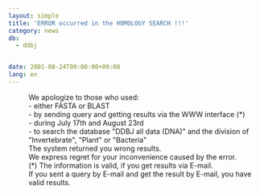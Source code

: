 ```yaml
---
layout: simple
title: 'ERROR occurred in the HOMOLOGY SEARCH !!!'
category: news
db:
  - ddbj


date: 2001-08-24T00:00:00+09:00
lang: en
---
```


<dd>We apologize to those who used:<br>
<dd>- either FASTA or BLAST<br>
<dd>- by sending query and getting results via the WWW interface (*)<br>
<dd>- during July 17th and August 23rd<br>
<dd>- to search the database "DDBJ all data (DNA)" and the division of "Invertebrate", "Plant" or "Bacteria"<br>
<dd>The system returned you wrong results.<br>
<dd>We express regret for your inconvenience caused by the error.<br>
<dd>(*) The information is valid, if you get results via E-mail.<br>
<dd>If you sent a query by E-mail and get the result by E-mail, you have valid results.</dd>
</dd>
</dd>
</dd>
</dd>
</dd>
</dd>
</dd>
</dd>
